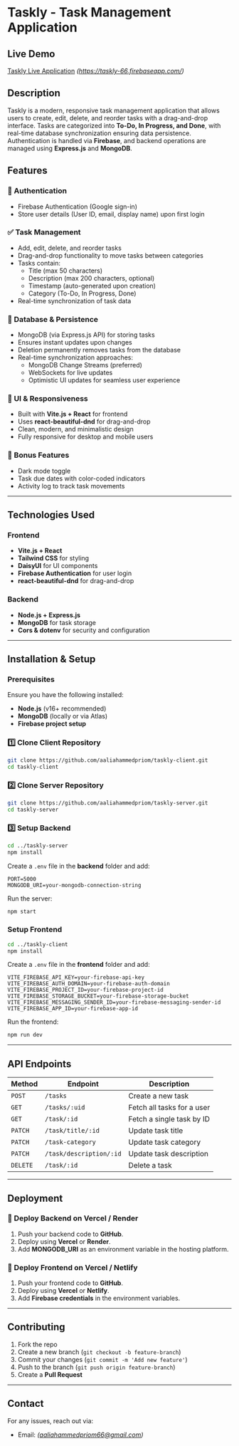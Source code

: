 # Taskly - Task Management Application

## Live Demo
[Taskly Live Application](#) *(https://taskly-66.firebaseapp.com/)*

## Description
Taskly is a modern, responsive task management application that allows users to create, edit, delete, and reorder tasks with a drag-and-drop interface. Tasks are categorized into **To-Do, In Progress, and Done**, with real-time database synchronization ensuring data persistence. Authentication is handled via **Firebase**, and backend operations are managed using **Express.js** and **MongoDB**.

## Features
### 🔐 Authentication
- Firebase Authentication (Google sign-in)
- Store user details (User ID, email, display name) upon first login

### ✅ Task Management
- Add, edit, delete, and reorder tasks
- Drag-and-drop functionality to move tasks between categories
- Tasks contain:
  - Title (max 50 characters)
  - Description (max 200 characters, optional)
  - Timestamp (auto-generated upon creation)
  - Category (To-Do, In Progress, Done)
- Real-time synchronization of task data

### 💾 Database & Persistence
- MongoDB (via Express.js API) for storing tasks
- Ensures instant updates upon changes
- Deletion permanently removes tasks from the database
- Real-time synchronization approaches:
  - MongoDB Change Streams (preferred)
  - WebSockets for live updates
  - Optimistic UI updates for seamless user experience

### 🎨 UI & Responsiveness
- Built with **Vite.js + React** for frontend
- Uses **react-beautiful-dnd** for drag-and-drop
- Clean, modern, and minimalistic design
- Fully responsive for desktop and mobile users

### 🌙 Bonus Features 
- Dark mode toggle
- Task due dates with color-coded indicators
- Activity log to track task movements

---

## Technologies Used
### Frontend
- **Vite.js + React**
- **Tailwind CSS** for styling
- **DaisyUI** for UI components
- **Firebase Authentication** for user login
- **react-beautiful-dnd** for drag-and-drop

### Backend
- **Node.js + Express.js**
- **MongoDB** for task storage
- **Cors & dotenv** for security and configuration

---

## Installation & Setup
### Prerequisites
Ensure you have the following installed:
- **Node.js** (v16+ recommended)
- **MongoDB** (locally or via Atlas)
- **Firebase project setup**

### 1️⃣ Clone Client Repository
```sh
git clone https://github.com/aaliahammedpriom/taskly-client.git
cd taskly-client
```
### 2️⃣ Clone Server Repository
```sh
git clone https://github.com/aaliahammedpriom/taskly-server.git
cd taskly-server
```

### 3️⃣ Setup Backend
```sh
cd ../taskly-server
npm install
```
Create a `.env` file in the **backend** folder and add:
```env
PORT=5000
MONGODB_URI=your-mongodb-connection-string
```
Run the server:
```sh
npm start
```

###  Setup Frontend
```sh
cd ../taskly-client
npm install
```
Create a `.env` file in the **frontend** folder and add:
```env
VITE_FIREBASE_API_KEY=your-firebase-api-key
VITE_FIREBASE_AUTH_DOMAIN=your-firebase-auth-domain
VITE_FIREBASE_PROJECT_ID=your-firebase-project-id
VITE_FIREBASE_STORAGE_BUCKET=your-firebase-storage-bucket
VITE_FIREBASE_MESSAGING_SENDER_ID=your-firebase-messaging-sender-id
VITE_FIREBASE_APP_ID=your-firebase-app-id
```
Run the frontend:
```sh
npm run dev
```

---

## API Endpoints
| Method | Endpoint           | Description |
|--------|-------------------|-------------|
| `POST` | `/tasks`          | Create a new task |
| `GET`  | `/tasks/:uid`     | Fetch all tasks for a user |
| `GET`  | `/task/:id`       | Fetch a single task by ID |
| `PATCH`| `/task/title/:id` | Update task title |
| `PATCH`| `/task-category`  | Update task category |
| `PATCH`| `/task/description/:id` | Update task description |
| `DELETE`| `/task/:id`       | Delete a task |

---

## Deployment
### 🚀 Deploy Backend on Vercel / Render
1. Push your backend code to **GitHub**.
2. Deploy using **Vercel** or **Render**.
3. Add **MONGODB_URI** as an environment variable in the hosting platform.

### 🚀 Deploy Frontend on Vercel / Netlify
1. Push your frontend code to **GitHub**.
2. Deploy using **Vercel** or **Netlify**.
3. Add **Firebase credentials** in the environment variables.

---

## Contributing
1. Fork the repo
2. Create a new branch (`git checkout -b feature-branch`)
3. Commit your changes (`git commit -m 'Add new feature'`)
4. Push to the branch (`git push origin feature-branch`)
5. Create a **Pull Request**

---



## Contact
For any issues, reach out via:

- Email: *(aaliahammedpriom66@gmail.com)*


